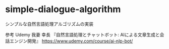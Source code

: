 # simple-dialogue-algorithm
シンプルな自然言語処理アルゴリズムの実装

参考
Udemy 我妻 幸長
『自然言語処理とチャットボット: AIによる文章生成と会話エンジン開発』
https://www.udemy.com/course/ai-nlp-bot/
